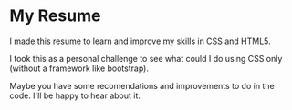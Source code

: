 # My Resume

I made this resume to learn and improve my skills in  CSS and HTML5.

I took this as a personal challenge to see what could I do using CSS only (without a framework like bootstrap).

Maybe you have some recomendations and improvements to do in the code. I'll be happy to hear about it.
